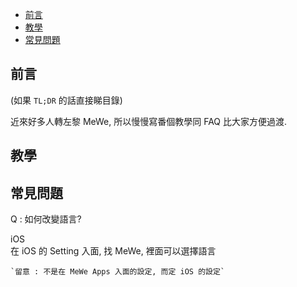 

<!-- @import "[TOC]" {cmd="toc" depthFrom=1 depthTo=6 orderedList=false} -->

<!-- code_chunk_output -->

- [前言](#前言)
- [教學](#教學)
- [常見問題](#常見問題)

<!-- /code_chunk_output -->


## 前言

(如果 `TL;DR` 的話直接睇目錄)

近來好多人轉左黎 MeWe, 所以慢慢寫番個教學同 FAQ 比大家方便過渡. 

## 教學

## 常見問題

Q : 如何改變語言?

<detail>
<Summary> iOS </Summary>
    在 iOS 的 Setting 入面, 找 MeWe, 裡面可以選擇語言
    
    `留意 : 不是在 MeWe Apps 入面的設定, 而定 iOS 的設定`

</detail>
